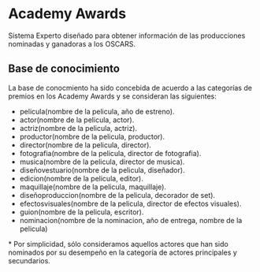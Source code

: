 # Academy Awards
Sistema Experto diseñado para obtener información de las producciones nominadas y ganadoras a los OSCARS.

## Base de conocimiento
La base de conocmiento ha sido concebida de acuerdo a las categorías de premios en los Academy Awards y se consideran las siguientes:
* pelicula(nombre de la pelicula, año de estreno).
* actor(nombre de la pelicula, actor).
* actriz(nombre de la pelicula, actriz).
* productor(nombre de la pelicula, productor).
* director(nombre de la pelicula, director).
* fotografia(nombre de la pelicula, director de fotografia).
* musica(nombre de la pelicula, director de musica).
* diseñovestuario(nombre de la pelicula, diseñador).
* edicion(nombre de la pelicula, editor).
* maquillaje(nombre de la pelicula, maquillaje).
* diseñoproduccion(nombre de la pelicula, decorador de set).
* efectosvisuales(nombre de la pelicula, director de efectos visuales).
* guion(nombre de la pelicula, escritor).
* nominacion(nombre de la nominacion, año de entrega, nombre de la pelicula)

\* Por simplicidad, sólo consideramos aquellos actores que han sido nominados por su desempeño en la categoría de actores principales y secundarios.